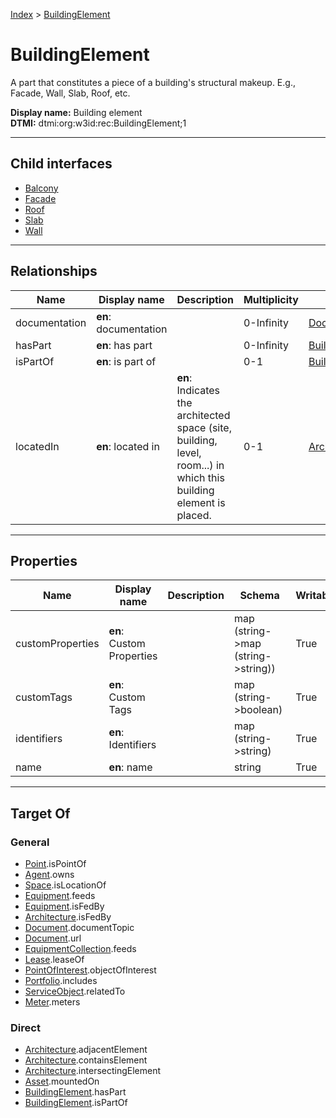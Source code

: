 [Index](../index.md) > [BuildingElement](#)
# BuildingElement

A part that constitutes a piece of a building's structural makeup. E.g., Facade, Wall, Slab, Roof, etc.


**Display name:** Building element<br />
**DTMI:** dtmi:org:w3id:rec:BuildingElement;1

---

## Child interfaces
* [Balcony](Balcony.md)
* [Facade](Facade.md)
* [Roof](Roof.md)
* [Slab](Slab.md)
* [Wall](Wall/Wall.md)

---

## Relationships

|Name|Display name|Description|Multiplicity|Target|Properties|Writable|
|-|-|-|-|-|-|-|
|documentation|**en**: documentation||0-Infinity|[Document](../Information/Document/Document.md)||True|
|hasPart|**en**: has part||0-Infinity|[BuildingElement](#)||True|
|isPartOf|**en**: is part of||0-1|[BuildingElement](#)||True|
|locatedIn|**en**: located in|**en**: Indicates the architected space (site, building, level, room...) in which this building element is placed.|0-1|[Architecture](../Space/Architecture/Architecture.md)||True|

---

## Properties

|Name|Display name|Description|Schema|Writable|
|-|-|-|-|-|
|customProperties|**en**: Custom Properties||map (string->map (string->string))|True|
|customTags|**en**: Custom Tags||map (string->boolean)|True|
|identifiers|**en**: Identifiers||map (string->string)|True|
|name|**en**: name||string|True|

---

## Target Of
### General
* [Point](../Point/Point.md).isPointOf
* [Agent](../Agent/Agent.md).owns
* [Space](../Space/Space.md).isLocationOf
* [Equipment](../Asset/Equipment/Equipment.md).feeds
* [Equipment](../Asset/Equipment/Equipment.md).isFedBy
* [Architecture](../Space/Architecture/Architecture.md).isFedBy
* [Document](../Information/Document/Document.md).documentTopic
* [Document](../Information/Document/Document.md).url
* [EquipmentCollection](../Collection/Equipment-.md).feeds
* [Lease](../Event/Lease.md).leaseOf
* [PointOfInterest](../Information/PointOfInterest.md).objectOfInterest
* [Portfolio](../Collection/Portfolio.md).includes
* [ServiceObject](../Information/ServiceObject/ServiceObject.md).relatedTo
* [Meter](../Asset/Equipment/Meter/Meter.md).meters
### Direct
* [Architecture](../Space/Architecture/Architecture.md).adjacentElement
* [Architecture](../Space/Architecture/Architecture.md).containsElement
* [Architecture](../Space/Architecture/Architecture.md).intersectingElement
* [Asset](../Asset/Asset.md).mountedOn
* [BuildingElement](#).hasPart
* [BuildingElement](#).isPartOf

